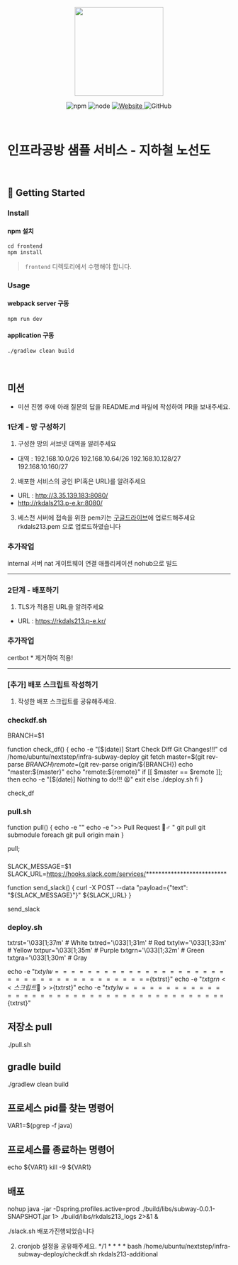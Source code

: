 <p align="center">
    <img width="200px;" src="https://raw.githubusercontent.com/woowacourse/atdd-subway-admin-frontend/master/images/main_logo.png"/>
</p>
<p align="center">
  <img alt="npm" src="https://img.shields.io/badge/npm-%3E%3D%205.5.0-blue">
  <img alt="node" src="https://img.shields.io/badge/node-%3E%3D%209.3.0-blue">
  <a href="https://edu.nextstep.camp/c/R89PYi5H" alt="nextstep atdd">
    <img alt="Website" src="https://img.shields.io/website?url=https%3A%2F%2Fedu.nextstep.camp%2Fc%2FR89PYi5H">
  </a>
  <img alt="GitHub" src="https://img.shields.io/github/license/next-step/atdd-subway-service">
</p>

<br>

# 인프라공방 샘플 서비스 - 지하철 노선도

<br>

## 🚀 Getting Started

### Install
#### npm 설치
```
cd frontend
npm install
```
> `frontend` 디렉토리에서 수행해야 합니다.

### Usage
#### webpack server 구동
```
npm run dev
```
#### application 구동
```
./gradlew clean build
```
<br>

## 미션

* 미션 진행 후에 아래 질문의 답을 README.md 파일에 작성하여 PR을 보내주세요.

### 1단계 - 망 구성하기
1. 구성한 망의 서브넷 대역을 알려주세요
- 대역 : 
192.168.10.0/26
192.168.10.64/26
192.168.10.128/27
192.168.10.160/27

2. 배포한 서비스의 공인 IP(혹은 URL)를 알려주세요

- URL : http://3.35.139.183:8080/
- http://rkdals213.p-e.kr:8080/

3. 베스천 서버에 접속을 위한 pem키는 [구글드라이브](https://drive.google.com/drive/folders/1dZiCUwNeH1LMglp8dyTqqsL1b2yBnzd1?usp=sharing)에 업로드해주세요
rkdals213.pem 으로 업로드하였습니다

### 추가작업
internal 서버 nat 게이트웨이 연결
애플리케이션 nohub으로 빌드

---

### 2단계 - 배포하기
1. TLS가 적용된 URL을 알려주세요

- URL : https://rkdals213.p-e.kr/

### 추가작업
certbot * 제거하여 적용!

---

### [추가] 배포 스크립트 작성하기

1. 작성한 배포 스크립트를 공유해주세요.

### checkdf.sh

BRANCH=$1

function check_df() {
    echo -e "[$(date)] Start Check Diff Git Changes!!!"
    cd /home/ubuntu/nextstep/infra-subway-deploy
    git fetch
    master=$(git rev-parse ${BRANCH})
    remote=$(git rev-parse origin/${BRANCH})
    echo "master:${master}"
    echo "remote:${remote}"
    if [[ $master == $remote ]]; then
        echo -e "[$(date)] Nothing to do!!! 😫"
        exit
    else
        ./deploy.sh
    fi
}

check_df

### pull.sh
function pull() {
    echo -e ""
    echo -e ">> Pull Request 🏃♂️ "
    git pull
    git submodule foreach git pull origin main
}

pull;

###
SLACK_MESSAGE=$1
SLACK_URL=https://hooks.slack.com/services/**************************

function send_slack() {
curl -X POST --data "payload={\"text\": \"${SLACK_MESSAGE}\"}" ${SLACK_URL}
}

send_slack

### deploy.sh
txtrst='\033[1;37m' # White
txtred='\033[1;31m' # Red
txtylw='\033[1;33m' # Yellow
txtpur='\033[1;35m' # Purple
txtgrn='\033[1;32m' # Green
txtgra='\033[1;30m' # Gray


echo -e "${txtylw}=======================================${txtrst}"
echo -e "${txtgrn}  << 스크립트 🧐 >>${txtrst}"
echo -e "${txtylw}=======================================${txtrst}"

## 저장소 pull
./pull.sh
## gradle build
./gradlew clean build
## 프로세스 pid를 찾는 명령어
VAR1=$(pgrep -f java)
## 프로세스를 종료하는 명령어
echo ${VAR1}
kill -9 ${VAR1}
## 배포
nohup java -jar -Dspring.profiles.active=prod ./build/libs/subway-0.0.1-SNAPSHOT.jar 1> ./build/libs/rkdals213_logs 2>&1  &

./slack.sh 배포가진행되었습니다


2. cronjob 설정을 공유해주세요.
*/1 * * * * bash /home/ubuntu/nextstep/infra-subway-deploy/checkdf.sh rkdals213-additional